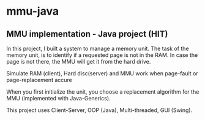 # mmu-java
## MMU implementation - Java project (HIT)

In this project, I built a system to manage a memory unit. The task of the memory unit, is to identify if a requested page is not in the RAM. In case the page is not there, the MMU will get it from the hard drive.

Simulate RAM (client), Hard disc(server) and MMU work when page-fault or page-replacement accure

When you first initialize the unit, you choose a replacement algorithm for the MMU (implemented with Java-Generics).

This project uses Client-Server, OOP (Java), Multi-threaded, GUI (Swing).

